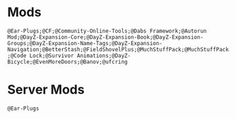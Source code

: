 # Mods

`@Ear-Plugs;@CF;@Community-Online-Tools;@Dabs Framework;@Autorun Mod;@DayZ-Expansion-Core;@DayZ-Expansion-Book;@DayZ-Expansion-Groups;@DayZ-Expansion-Name-Tags;@DayZ-Expansion-Navigation;@BetterStash;@FieldShovelPlus;@MuchStuffPack;@MuchStuffPack;@Code Lock;@Survivor Animations;@DayZ-Bicycle;@EvenMoreDoors;@Banov;@ufcring`

# Server Mods

`@Ear-Plugs`
